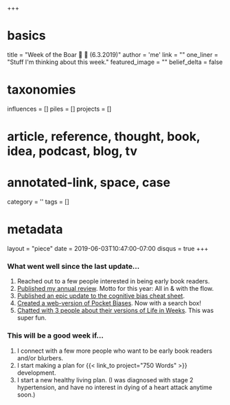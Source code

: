+++
# basics
title     		 	= "Week of the Boar 🐗 🐜 (6.3.2019)"
author    		 	= 'me'
link      		 	= ""
one_liner 		 	= "Stuff I'm thinking about this week."
featured_image 	= "" 
belief_delta   	= false

# taxonomies
influences		 	= []
piles     		 	= []
projects			 	= []

# article, reference, thought, book, idea, podcast, blog, tv
# annotated-link, space, case
category  		 	= ''
tags					 	= []

# metadata
layout	    	 	= "piece"
date      		 	= 2019-06-03T10:47:00-07:00
disqus    		 	= true
+++

### What went well since the last update...

1. Reached out to a few people interested in being early book readers. 
2. [Published my annual review](https://medium.com/@buster/43-all-in-with-the-flow-e61e55b5dcf0). Motto for this year: All in & with the flow. 
2. [Published an epic update to the cognitive bias cheat sheet](https://medium.com/better-humans/what-can-we-do-about-our-bias-73c16eeb7dca?source=friends_link&sk=effd9e4c475f379c5b04e7eeccf305ac).
3. [Created a web-version of Pocket Biases](/biases). Now with a search box!
4. [Chatted with 3 people about their versions of Life in Weeks](/the-life-of/buster/). This was super fun. 

### This will be a good week if...

1. I connect with a few more people who want to be early book readers and/or blurbers.
2. I start making a plan for {{< link_to project="750 Words" >}} development.
3. I start a new healthy living plan. (I was diagnosed with stage 2 hypertension, and have no interest in dying of a heart attack anytime soon.)

